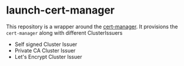 # launch-cert-manager

This repository is a wrapper around the [cert-manager](https://github.com/cert-manager/cert-manager). It provisions the `cert-manager` along with different ClusterIssuers
- Self signed Cluster Issuer
- Private CA Cluster Issuer
- Let's Encrypt Cluster Issuer